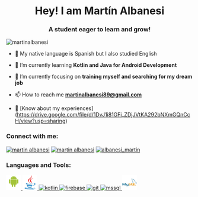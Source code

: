 <h1 align="center">Hey! I am Martín Albanesi</h1>
<h3 align="center">A student eager to learn and grow!</h3>

<p align="left"> <img src="https://komarev.com/ghpvc/?username=martinalbanesi&label=Profile%20views&color=0e75b6&style=flat" alt="martinalbanesi" /> </p>

- 💬 My native language is Spanish but I also studied English

- 🌱 I’m currently learning **Kotlin and Java for Android Development**

- 🎯 I’m currently focusing on **training myself and searching for my dream job**

- 📫 How to reach me **martinalbanesi89@gmail.com**

- 📄 [Know about my experiences] (https://drive.google.com/file/d/1DvJ1i81GFi_ZDjJVtKA292bNXmGQnCcH/view?usp=sharing)



<h3 align="left">Connect with me:</h3>
<p align="left">
<a href="https://www.linkedin.com/in/martín-albanesi-12433820a/" target="blank"><img align="center" src="https://raw.githubusercontent.com/rahuldkjain/github-profile-readme-generator/master/src/images/icons/Social/linked-in-alt.svg" alt="martin albanesi" height="30" width="40" /></a>
<a href="https://stackoverflow.com/users/19537023/martin-albanesi?tab=profile" target="blank"><img align="center" src="https://raw.githubusercontent.com/rahuldkjain/github-profile-readme-generator/master/src/images/icons/Social/stack-overflow.svg" alt="martin albanesi" height="30" width="40" /></a>
<a href="https://www.instagram.com/albanesi_martin/?hl=en" target="blank"><img align="center" src="https://raw.githubusercontent.com/rahuldkjain/github-profile-readme-generator/master/src/images/icons/Social/instagram.svg" alt="albanesi_martin" height="30" width="40" /></a>
</p>

<h3 align="left">Languages and Tools:</h3>

<p align="left"> 
  
  <a href="https://developer.android.com" target="_blank" rel="noreferrer"> 
    <img src="https://raw.githubusercontent.com/devicons/devicon/master/icons/android/android-original-wordmark.svg" alt="android" width="40" height="40"/>
  </a> 
  
  <a href="https://www.java.com" target="_blank" rel="noreferrer"> 
    <img src="https://raw.githubusercontent.com/devicons/devicon/master/icons/java/java-original.svg" alt="java" width="40" height="40"/>
  </a> 
  
  <a href="https://kotlinlang.org" target="_blank" rel="noreferrer"> 
    <img src="https://www.vectorlogo.zone/logos/kotlinlang/kotlinlang-icon.svg" alt="kotlin" width="40" height="40"/> 
  </a> 
  
  <a href="https://firebase.google.com/" target="_blank" rel="noreferrer"> 
    <img src="https://www.vectorlogo.zone/logos/firebase/firebase-icon.svg" alt="firebase" width="40" height="40"/>
  </a> 
  
  <a href="https://git-scm.com/" target="_blank" rel="noreferrer"> 
    <img src="https://www.vectorlogo.zone/logos/git-scm/git-scm-icon.svg" alt="git" width="40" height="40"/> 
  </a> 
  
  <a href="https://www.microsoft.com/en-us/sql-server" target="_blank" rel="noreferrer"> 
    <img src="https://www.svgrepo.com/show/303229/microsoft-sql-server-logo.svg" alt="mssql" width="40" height="40"/> 
  </a> 
  
  <a href="https://www.mysql.com/" target="_blank" rel="noreferrer"> 
    <img src="https://raw.githubusercontent.com/devicons/devicon/master/icons/mysql/mysql-original-wordmark.svg" alt="mysql" width="40" height="40"/> 
  </a>
  
</p>

